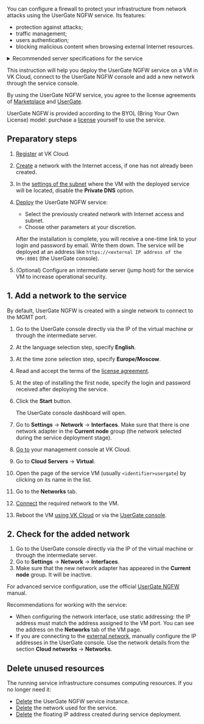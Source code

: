 You can configure a firewall to protect your infrastructure from network attacks using the UserGate NGFW service. Its features:

- protection against attacks;
- traffic management;
- users authentication;
- blocking malicious content when browsing external Internet resources.

<details>
    <summary>Recommended server specifications for the service</summary>

![Recommended server specifications for the service](./assets/usergate_vm_recommendation_table_en.png){params[noBorder=true]}

To create a VM that has more than 24 CPUs, contact [technical support](mailto:support@mcs.mail.ru).

</details>

This instruction will help you deploy the UserGate NGFW service on a VM in VK Cloud, connect to the UserGate NGFW console and add a new network through the service console.

By using the UserGate NGFW service, you agree to the license agreements of [Marketplace](/en/intro/start/legal/marketplace) and [UserGate](https://www.usergate.com/usergate-eula).

<warn>

UserGate NGFW is provided according to the BYOL (Bring Your Own License) model: purchase a [license](https://www.usergate.com/purchase) yourself to use the service.

</warn>

## Preparatory steps

1. [Register](/en/intro/start/account-registration) at VK Cloud.
1. [Create](/en/networks/vnet/service-management/net#creating_network) a network with the Internet access, if one has not already been created.
1. In the [settings of the subnet](/en/networks/vnet/service-management/net#editing_subnet) where the VM with the deployed service will be located, disable the **Private DNS** option.
1. [Deploy](../../service-management/pr-instance-add) the UserGate NGFW service:

   - Select the previously created network with Internet access and subnet.
   - Choose other parameters at your discretion.

   After the installation is complete, you will receive a one-time link to your login and password by email. Write them down. The service will be deployed at an address like `https://<external IP address of the VM>:8001` (the UserGate console).

1. (Optional) Configure an intermediate server (jump host) for the service VM to increase operational security.

## 1. Add a network to the service

<info>

By default, UserGate NGFW is created with a single network to connect to the MGMT port.

</info>

1. Go to the UserGate console directly via the IP of the virtual machine or through the intermediate server.
1. At the language selection step, specify **English**.
1. At the time zone selection step, specify **Europe/Moscow**.
1. Read and accept the terms of the [license agreement](https://www.usergate.com/usergate-eula).
1. At the step of installing the first node, specify the login and password received after deploying the service.
1. Click the **Start** button.

   The UserGate console dashboard will open.

1. Go to **Settings** → **Network** → **Interfaces**. Make sure that there is one network adapter in the **Current node** group (the network selected during the service deployment stage).
1. [Go to](https://msk.cloud.vk.com/app/en) your management console at VK Cloud.
1. Go to **Cloud Servers** → **Virtual**.
1. Open the page of the service VM (usually `<identifier>usergate`) by clicking on its name in the list.
1. Go to the **Networks** tab.
1. [Connect](/en/computing/iaas/service-management/vm/vm-add-net#connecting_the_network_to_the_vm) the required network to the VM.
1. Reboot the VM [using VK Cloud](/en/computing/iaas/service-management/vm/vm-manage#start_stop_restart_vm) or via the [UserGate console](https://support.usergate.com/docs/version/7.x/usergate-7/422-server-operations).

## 2. Check for the added network

1. Go to the UserGate console directly via the IP of the virtual machine or through the intermediate server.
1. Go to **Settings** → **Network** → **Interfaces**.
1. Make sure that the new network adapter has appeared in the **Current node** group. It will be inactive.

For advanced service configuration, use the official [UserGate NGFW](https://support.usergate.com/docs/version/7.x/usergate-7) manual.

<info>

Recommendations for working with the service:

- When configuring the network interface, use static addressing: the IP address must match the address assigned to the VM port. You can see the address on the **Networks** tab of the VM page.
- If you are connecting to the [external network](/en/networks/vnet/concepts/net-types#external_network), manually configure the IP addresses in the UserGate console. Use the network details from the section **Cloud networks** → **Networks**.

</info>

## Delete unused resources

The running service infrastructure consumes computing resources. If you no longer need it:

- [Delete](../../service-management/pr-instance-manage#deleting_a_service_instance) the UserGate NGFW service instance.
- [Delete](/en/networks/vnet/service-management/net#deleting_network) the network used for the service.
- [Delete](/en/networks/vnet/service-management/floating-ip#removing_floating_ip_address_from_the_project) the floating IP address created during service deployment.
